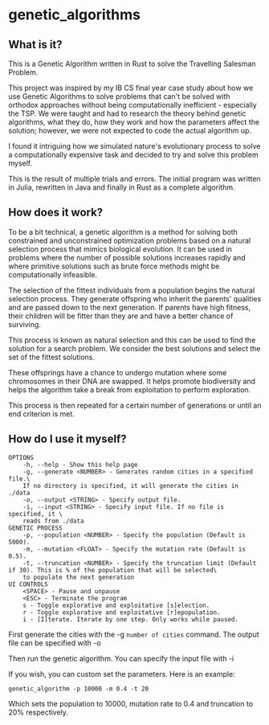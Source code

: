 # genetic_algorithms

## What is it?

This is a Genetic Algorithm written in Rust to solve the Travelling Salesman Problem.

This project was inspired by my IB CS final year case study about how we use Genetic Algorithms to solve problems that can't be solved with orthodox approaches without being computationally inefficient - especially the TSP. We were taught and had to research the theory behind genetic algorithms, what they do, how they work and how the parameters affect the solution; however, we were not expected to code the actual algorithm up.

I found it intriguing how we simulated nature's evolutionary process to solve a computationally expensive task and decided to try and solve this problem myself. 

This is the result of multiple trials and errors. The initial program was written in Julia, rewritten in Java and finally in Rust as a complete algorithm. 

## How does it work?

To be a bit technical, a genetic algorithm is a method for solving both constrained and unconstrained optimization problems based on a natural selection process that mimics biological evolution. It can be used in problems where the number of possible solutions increases rapidly and where primitive solutions such as brute force methods might be computationally infeasible.

The selection of the fittest individuals from a population begins the natural selection process. They generate offspring who inherit the parents' qualities and are passed down to the next generation. If parents have high fitness, their children will be fitter than they are and have a better chance of surviving.

 This process is known as natural selection and this can be used to find the solution for a search problem. We consider the best solutions and select the set of the fittest solutions.

These offsprings have a chance to undergo mutation where some chromosomes in their DNA are swapped. It helps promote biodiversity and helps the algorithm take a break from exploitation to perform exploration. 

This process is then repeated for a certain number of generations or until an end criterion is met. 

## How do I use it myself?

```
OPTIONS
    -h, --help - Show this help page
    -g, --generate <NUMBER> - Generates random cities in a specified file.\
    If no directory is specified, it will generate the cities in ./data
    -o, --output <STRING> - Specify output file.
    -i, --input <STRING> - Specify input file. If no file is specified, it \
    reads from ./data
GENETIC PROCESS
    -p, --population <NUMBER> - Specify the population (Default is 5000).
    -m, --mutation <FLOAT> - Specify the mutation rate (Default is 0.5).
    -t, --truncation <NUMBER> - Specify the truncation limit (Default if 30). This is % of the population that will be selected\
    to populate the next generation
UI CONTROLS
    <SPACE> - Pause and unpause
    <ESC> - Terminate the program
    s - Toggle explorative and exploitative [s]election.
    r - Toggle explorative and exploitative [r]epopulation.
    i - [I]terate. Iterate by one step. Only works while paused.
```


First generate the cities with the -g `number of cities` command. The output file can be specified with -o

Then run the genetic algorithm. You can specify the input file with -i

If you wish, you can custom set the parameters. Here is an example:

`genetic_algorithm -p 10000 -m 0.4 -t 20`

Which sets the population to 10000, mutation rate to 0.4 and truncation to 20% respectively.



